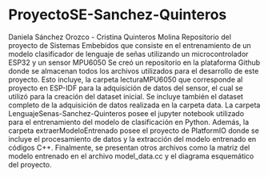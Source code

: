 # ProyectoSE-Sanchez-Quinteros
Daniela Sánchez Orozco - Cristina Quinteros Molina
Repositorio del  proyecto de Sistemas Embebidos que consiste en el entrenamiento de un modelo clasificador de lenguaje de señas utilizando un microcontrolador ESP32 y un sensor MPU6050
Se creó un repositorio en la plataforma Github donde se almacenan todos los archivos utilizados para el desarrollo de este proyecto. Esto incluye, la carpeta lecturaMPU6050 que corresponde al proyecto en ESP-IDF para la adquisición de datos del sensor, el cual se utilizó para la creación del dataset inicial. Se incluye también el dataset completo de la adquisición de datos realizada en la carpeta data. La carpeta LenguajeSenas-Sanchez-Quinteros posee el jupyter notebook utilizado para el entrenamiento del modelo de clasificación en Python. Además, la carpeta extraerModeloEntrenado posee el proyecto de PlatformIO donde se incluye el procesamiento de datos y la extracción del modelo entrenado en códigos C++. Finalmente, se presentan otros archivos como la matriz del modelo entrenado en el archivo model_data.cc y el diagrama esquemático del proyecto.
